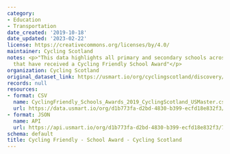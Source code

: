 ```yaml
---
category:
- Education
- Transportation
date_created: '2019-10-18'
date_updated: '2023-02-22'
license: https://creativecommons.org/licenses/by/4.0/
maintainer: Cycling Scotland
notes: <p>"This data highlights all primary and secondary schools across Scotland
  that have received a Cycling Friendly School Award"</p>
organization: Cycling Scotland
original_dataset_link: https://usmart.io/org/cyclingscotland/discovery/discovery-view-detail/a9c9055c-4393-4b9a-a1f9-e262674f64db
records: null
resources:
- format: CSV
  name: CyclingFriendly_Schools_Awards_2019_CyclingScotland_USMaster.csv
  url: https://data.usmart.io/org/d1b773fa-d2bd-4830-b399-ecfd18e832f3/resource?resourceGUID=9d7823fd-27b9-4088-9dc5-377d52139fee
- format: JSON
  name: API
  url: https://api.usmart.io/org/d1b773fa-d2bd-4830-b399-ecfd18e832f3/7401fb1b-11be-4113-bf51-15856c29c0d0/3/urql
schema: default
title: Cycling Friendly - School Award - Cycling Scotland
---
```

